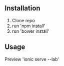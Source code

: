 ## Installation

1. Clone repo
2. run 'npm install'
2. run 'bower install'

## Usage

Preview
'ionic serve --lab'
